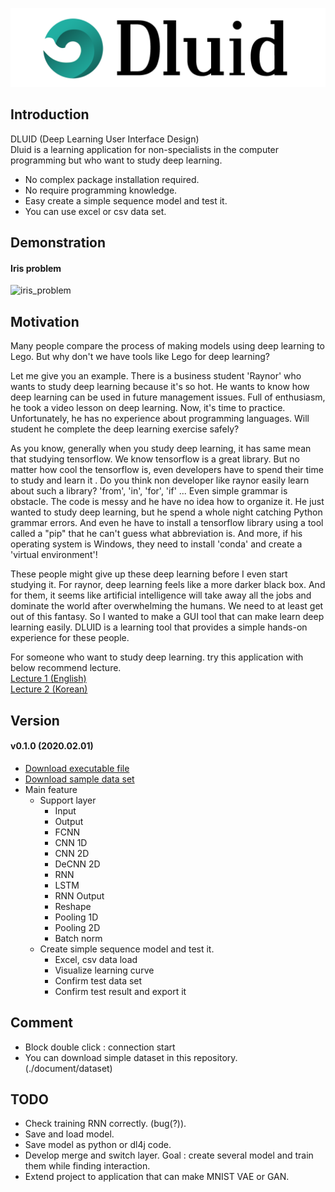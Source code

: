 ![main_icon](./document/resources/title.png)
## Introduction
DLUID (Deep Learning User Interface Design)  
Dluid is a learning application for non-specialists in the computer programming but who want to study deep learning.  

- No complex package installation required.
- No require programming knowledge.
- Easy create a simple sequence model and test it.
- You can use excel or csv data set.

## Demonstration
#### Iris problem
![iris_problem](document/resources/iris_problem_50.gif)

## Motivation
Many people compare the process of making models using deep learning to Lego.
But why don't we have tools like Lego for deep learning?

Let me give you an example.
There is a business student 'Raynor' who wants to study deep learning because it's so hot.
He wants to know how deep learning can be used in future management issues.
Full of enthusiasm, he took a video lesson on deep learning. 
Now, it's time to practice.
Unfortunately, he has no experience about programming languages.
Will student he complete the deep learning exercise safely?

As you know, generally when you study deep learning, it has same mean that studying tensorflow.
We know tensorflow is a great library.
But no matter how cool the tensorflow is, even developers have to spend their time to study and learn it .
Do you think non developer like raynor easily learn about such a library?
'from', 'in', 'for', 'if' ... Even simple grammar is obstacle.
The code is messy and he have no idea how to organize it.
He just wanted to study deep learning, but he spend a whole night catching Python grammar errors.
And even he have to install a tensorflow library using a tool called a "pip" that he can't guess what abbreviation is.
And more, if his operating system is Windows, they need to install 'conda' and create a 'virtual environment'!

These people might give up these deep learning before I even start studying it.
For raynor, deep learning feels like a more darker black box.
And for them, it seems like artificial intelligence will take away all the jobs and dominate the world after overwhelming the humans.
We need to at least get out of this fantasy.
So I wanted to make a GUI tool that can make learn deep learning easily.
DLUID is a learning tool that provides a simple hands-on experience for these people.

For someone who want to study deep learning. try this application with below recommend lecture.  
[Lecture 1 (English)](https://www.youtube.com/watch?v=SKq-pmkekTk&list=PLlMkM4tgfjnJ3I-dbhO9JTw7gNty6o_2m&index=2&t=0s)  
[Lecture 2 (Korean)](https://www.youtube.com/watch?v=BS6O0zOGX4E&list=PLlMkM4tgfjnLSOjrEJN31gZATbcj_MpUm)

## Version
#### v0.1.0 (2020.02.01)  
- [Download executable file](https://github.com/kok202/Dluid/releases/download/v0.1.0/Executable.file.zip) 
- [Download sample data set](https://github.com/kok202/Dluid/releases/download/v0.1.0/Sample.data.set.zip)
- Main feature
  - Support layer
    - Input
    - Output
    - FCNN
    - CNN 1D
    - CNN 2D
    - DeCNN 2D
    - RNN
    - LSTM
    - RNN Output
    - Reshape
    - Pooling 1D
    - Pooling 2D
    - Batch norm
  - Create simple sequence model and test it.
    - Excel, csv data load
    - Visualize learning curve
    - Confirm test data set
    - Confirm test result and export it  
  
## Comment
- Block double click : connection start  
- You can download simple dataset in this repository. (./document/dataset)

## TODO 
- Check training RNN correctly. (bug(?)).
- Save and load model.
- Save model as python or dl4j code.
- Develop merge and switch layer. Goal : create several model and train them while finding interaction. 
- Extend project to application that can make MNIST VAE or GAN.
